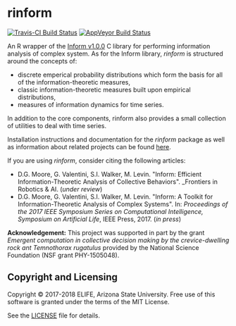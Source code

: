# rinform #
[![Travis-CI Build Status](https://travis-ci.org/ELIFE-ASU/rinform.svg?branch=master)](https://travis-ci.org/ELIFE-ASU/rinform) [![AppVeyor Build Status](https://ci.appveyor.com/api/projects/status/github/elife-asu/rinform?branch=master&svg=true)](https://ci.appveyor.com/project/elife-asu/rinform)

An R wrapper of the [Inform v1.0.0](https://elife-asu.github.io/Inform/) C library for performing information analysis of complex system. As for the Inform library, _rinform_ is structured around the concepts of:

* discrete emperical probability distributions which form the basis for
  all of the information-theoretic measures,
* classic information-theoretic measures built upon empirical distributions,
* measures of information dynamics for time series.

In addition to the core components, rinform also provides a small collection of utilities to deal with time series.

Installation instructions and documentation for the _rinform_ package as well as
information about related projects can be found
[here](https://elife-asu.github.io/rinform/).

If you are using _rinform_, consider citing the following articles:

* D.G. Moore, G. Valentini, S.I. Walker, M. Levin. "Inform: Efficient 
Information-Theoretic Analysis of Collective Behaviors". _Frontiers in Robotics & AI.
(_under review_)
* D.G. Moore, G. Valentini, S.I. Walker, M. Levin. "Inform: A Toolkit for
Information-Theoretic Analysis of Complex Systems". In: _Proceedings of the 
2017 IEEE Symposium Series on Computational Intelligence, Symposium on 
Artificial Life_, IEEE Press, 2017. (_in press_)

__Acknowledgement:__ This project was supported in part by the grant _Emergent computation in
collective decision making by the crevice-dwelling rock ant Temnothorax
rugatulus_ provided by the National Science Foundation (NSF grant PHY-1505048).

## Copyright and Licensing ##
Copyright © 2017-2018 ELIFE, Arizona State University. Free use of this
software is granted under the terms of the MIT License.

See the [LICENSE](https://github.com/elife-asu/rinform/blob/master/LICENSE)
file for details.


